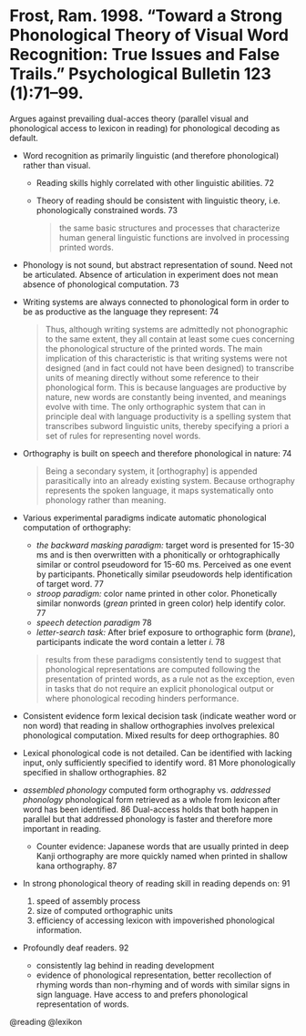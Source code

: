 # Frost, Ram. 1998. “Toward a Strong Phonological Theory of Visual Word Recognition: True Issues and False Trails.” Psychological Bulletin 123 (1):71–99.

Argues against prevailing dual-acces theory (parallel visual and phonological access to lexicon in reading) for phonological decoding as default. 

- Word recognition as primarily linguistic (and therefore phonological) rather than visual.
    - Reading skills highly correlated with other linguistic abilities. 72
    - Theory of reading should be consistent with linguistic theory, i.e. phonologically constrained words. 73 

        > the same basic structures and processes that characterize human general linguistic functions are involved in processing printed words.

- Phonology is not sound, but abstract representation of sound. Need not be articulated. Absence of articulation in experiment does not mean absence of phonological computation. 73 

- Writing systems are always connected to phonological form in order to be as productive as the language they represent: 74

    > Thus, although writing systems are admittedly not phonographic to the same extent, they all contain at least some cues concerning the phonological structure of the printed words. The main implication of this characteristic is that writing systems were not designed (and in fact could not have been designed) to transcribe units of meaning directly without some reference to their phonological form. This is because languages are productive by nature, new words are constantly being invented, and meanings evolve with time. The only orthographic system that can in principle deal with language productivity is a spelling system that transcribes subword linguistic units, thereby specifying a priori a set of rules for representing novel words.

- Orthography is built on speech and therefore phonological in nature: 74  

    > Being a secondary system, it [orthography] is appended parasitically into an already existing system. Because orthography represents the spoken language, it maps systematically onto phonology rather than meaning.

- Various experimental paradigms indicate automatic phonological computation of orthography:

    - *the backward masking paradigm:* target word is presented for 15-30 ms and is then overwritten with a phonitically or orhtographically similar or control pseudoword for 15-60 ms. Perceived as one event by participants. Phonetically similar pseudowords help identification of target word. 77  
    - *stroop paradigm:* color name printed in other color. Phonetically similar nonwords (*grean* printed in green color) help identify color. 77  
    - *speech detection paradigm* 78
    - *letter-search task:* After brief exposure to orthographic form (*brane*), participants indicate the word contain a letter *i*. 78

    > results from these paradigms consistently tend to suggest that phonological representations are computed following the presentation of printed words, as a rule not as the exception, even in tasks that do not require an explicit phonological output or where phonological recoding hinders performance.

- Consistent evidence form lexical decision task (indicate weather word or non word) that reading in shallow orthographies involves prelexical phonological computation. Mixed results for deep orthographies. 80  

- Lexical phonological code is not detailed. Can be identified with lacking input, only sufficiently specified to identify word. 81 More phonologically specified in shallow orthographies. 82

- *assembled phonology* computed form orthography vs. *addressed phonology* phonological form retrieved as a whole from lexicon after word has been identified. 86 Dual-access holds that both happen in parallel but that addressed phonology is faster and therefore more important in reading.
   - Counter evidence: Japanese words that are usually printed in deep Kanji orthography are more quickly named when printed in shallow kana orthography. 87

- In strong phonological theory of reading skill in reading depends on: 91
    1. speed of assembly process
    2. size of computed orthographic units
    3. efficiency of accessing lexicon with impoverished phonological information.

- Profoundly deaf readers. 92
    - consistently lag behind in reading development
    - evidence of phonological representation, better recollection of rhyming words than non-rhyming and of words with similar signs in sign language. Have access to and prefers phonological representation of words.

@reading
@lexikon

